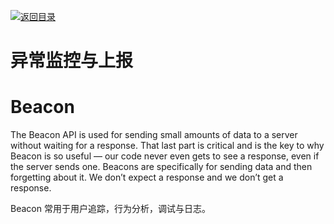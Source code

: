 [![返回目录](https://i.postimg.cc/50XLzC7C/image.png)](https://github.com/wx-chevalier/Web-Series/)

# 异常监控与上报

# Beacon

The Beacon API is used for sending small amounts of data to a server without waiting for a response. That last part is critical and is the key to why Beacon is so useful — our code never even gets to see a response, even if the server sends one. Beacons are specifically for sending data and then forgetting about it. We don’t expect a response and we don’t get a response.

Beacon 常用于用户追踪，行为分析，调试与日志。
